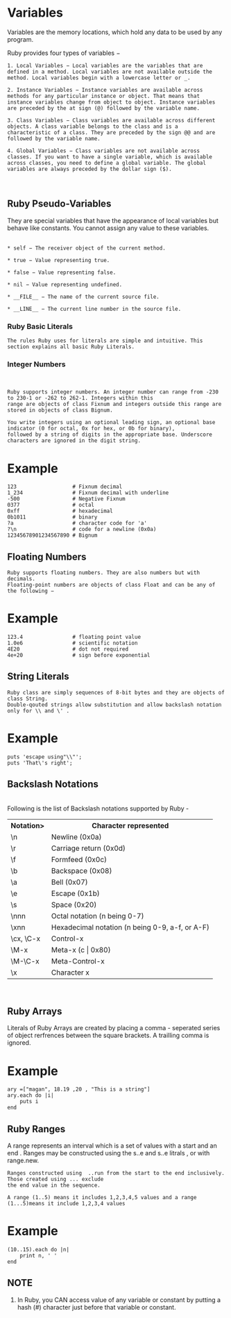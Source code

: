 # Variables 

Variables are the memory locations, which hold any data to be used by any program.

Ruby provides four types of variables −

    1. Local Variables − Local variables are the variables that are
    defined in a method. Local variables are not available outside the 
    method. Local variables begin with a lowercase letter or _.

    2. Instance Variables − Instance variables are available across 
    methods for any particular instance or object. That means that 
    instance variables change from object to object. Instance variables 
    are preceded by the at sign (@) followed by the variable name.

    3. Class Variables − Class variables are available across different 
    objects. A class variable belongs to the class and is a 
    characteristic of a class. They are preceded by the sign @@ and are 
    followed by the variable name.

    4. Global Variables − Class variables are not available across 
    classes. If you want to have a single variable, which is available 
    across classes, you need to define a global variable. The global 
    variables are always preceded by the dollar sign ($).
<br>

<h2>Ruby Pseudo-Variables</h2>
They are special variables that have the appearance of local variables but behave like constants. You cannot assign any value to these variables.
<br>
<br>

    * self − The receiver object of the current method.

    * true − Value representing true.

    * false − Value representing false.

    * nil − Value representing undefined.

    * __FILE__ − The name of the current source file.

    * __LINE__ − The current line number in the source file.

<h3>Ruby Basic Literals</h3>


    The rules Ruby uses for literals are simple and intuitive. This section explains all basic Ruby Literals.

<h3>Integer Numbers</h3>
<br>

    Ruby supports integer numbers. An integer number can range from -230 to 230-1 or -262 to 262-1. Integers within this 
    range are objects of class Fixnum and integers outside this range are stored in objects of class Bignum.

    You write integers using an optional leading sign, an optional base indicator (0 for octal, 0x for hex, or 0b for binary), 
    followed by a string of digits in the appropriate base. Underscore characters are ignored in the digit string.

# Example

    123                  # Fixnum decimal
    1_234                # Fixnum decimal with underline
    -500                 # Negative Fixnum
    0377                 # octal
    0xff                 # hexadecimal
    0b1011               # binary
    ?a                   # character code for 'a'
    ?\n                  # code for a newline (0x0a)
    12345678901234567890 # Bignum

<h2>Floating Numbers</h2>

    Ruby supports floating numbers. They are also numbers but with decimals. 
    Floating-point numbers are objects of class Float and can be any of the following −

# Example
    
    123.4                # floating point value
    1.0e6                # scientific notation
    4E20                 # dot not required
    4e+20                # sign before exponential

<h2>String Literals</h2>

    Ruby class are simply sequences of 8-bit bytes and they are objects of class String. 
    Double-qouted strings allow substitution and allow backslash notation only for \\ and \' .

# Example
    puts 'escape using"\\"';
    puts 'That\'s right';

<h2>Backslash Notations</h2>
<br>
Following is the list of Backslash notations supported by Ruby -

<table>
<th>Notation></th>
<th>Character represented</th>
<tr>
<td>\n</td> 	<td>Newline (0x0a)</td></tr>
<tr><td>\r</td> 	<td>Carriage return (0x0d)</td><tr>
<td>\f</td> 	<td>Formfeed (0x0c)</td></tr><tr>
<td>\b </td>	<td>Backspace (0x08)</td></tr>
<td>\a </td>	<td>Bell (0x07)</td></tr><tr>
<td>\e</td> 	<td>Escape (0x1b)</td></tr><tr>
<td>\s</td> <td>	Space (0x20)</td></tr><tr>
<td>\nnn </td>	<td>Octal notation (n being 0-7)</td></tr><tr>
<td>\xnn</td> <td>	Hexadecimal notation (n being 0-9, a-f, or A-F)</td></tr><tr>
<td>\cx, \C-x </td><td>	Control-x</td></tr><tr>
<td>\M-x </td> <td>	Meta-x (c | 0x80)</td></tr><tr>
<td>\M-\C-x </td><td>	Meta-Control-x</td></tr><tr>
<td>\x </td><td>	Character x</td></tr>
</table>

<br>
<h2>Ruby Arrays</h2>
    Literals of Ruby Arrays are created by placing a comma - seperated series of object rerfrences
    between the square brackets. A trailling comma is ignored.
<br>

# Example
    ary =["magan", 18.19 ,20 , "This is a string"]
    ary.each do |i|
        puts i
    end

<h2>Ruby Ranges</h2>
    A range represents an interval which is a set of values with a start and an end .
    Ranges may be constructed using the s..e and s..e litrals , or with range.new.

    Ranges constructed using  ..run from the start to the end inclusively. Those created using ... exclude
    the end value in the sequence.

    A range (1..5) means it includes 1,2,3,4,5 values and a range (1...5)means it include 1,2,3,4 values

# Example
    (10..15).each do |n|
        print n, ' '
    end

<h2>NOTE</h2>

1.    In Ruby, you CAN access value of any variable or constant by putting a hash (#) character just before that variable or constant.
